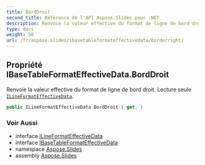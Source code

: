 ```yaml
---
title: BordDroit
second_title: Référence de l'API Aspose.Slides pour .NET
description: Renvoie la valeur effective du format de ligne de bord droit. Lecture seule ILineFormatEffectiveDataaspose.slides/ilineformateffectivedata.
type: docs
weight: 50
url: /fr/aspose.slides/ibasetableformateffectivedata/borderright/
---
```


## Propriété IBaseTableFormatEffectiveData.BordDroit

Renvoie la valeur effective du format de ligne de bord droit. Lecture seule [`ILineFormatEffectiveData`](../../ilineformateffectivedata).

```csharp
public ILineFormatEffectiveData BordDroit { get; }
```

### Voir Aussi

* interface [ILineFormatEffectiveData](../../ilineformateffectivedata)
* interface [IBaseTableFormatEffectiveData](../../ibasetableformateffectivedata)
* namespace [Aspose.Slides](../../ibasetableformateffectivedata)
* assembly [Aspose.Slides](../../../)

<!-- NE PAS ÉDITEZ : généré par xmldocmd pour Aspose.Slides.dll -->